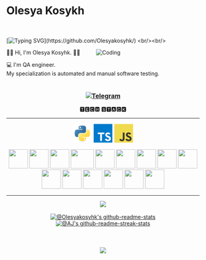 # Olesya Kosykh

  <br/><br/>
  [![Typing SVG](https://readme-typing-svg.herokuapp.com?color=%2336BCF7&center=true&vCenter=true&width=1000&lines=Hi+there+👋&#127995;,+I+am+Olesya.+Welcome+to+My+Profile!)](https://github.com/Olesyakosyhk/)
  <br/><br/>

&#128105;&#127995; Hi, I'm Olesya Kosyhk. &#128406;&#127995;
<img align="right" alt="Coding" width="270" src="https://media.giphy.com/media/RbDKaczqWovIugyJmW/giphy.gif">

&#128187; I'm QA engineer.\
My specialization is automated and manual software testing.
<br/><br/>

<h3 align="center">

  [![Telegram](https://img.shields.io/badge/Telegram-000.svg?logo=Telegram)](https://t.me/lesyatrish)

</h3>



<p align="center"> 
 🆃🅴🅲🅷 🆂🆃🅰🅲🅺<br>
  </p>

---

<p align="center">
  <a href="https://www.python.org" target="_blank"><img src="https://raw.githubusercontent.com/devicons/devicon/master/icons/python/python-original.svg" alt="python" width="50" height="50" /></a>
  <a href="https://www.typescriptlang.org/" target="_blank"><img src="https://raw.githubusercontent.com/devicons/devicon/master/icons/typescript/typescript-original.svg" alt="typescript" width="50" height="50" /></a>
  <a href="https://developer.mozilla.org/en-US/docs/Web/JavaScript" target="_blank"><img src="https://raw.githubusercontent.com/devicons/devicon/master/icons/javascript/javascript-original.svg" alt="javascript" width="50" height="50" /> </a>
</p>

<p align="center">
  <a href=" https://www.mongodb.com/" target="_blank"><img src="https://encrypted-tbn0.gstatic.com/images?q=tbn:ANd9GcSKwTptG2fcxUHseXwhwHKcCSJRky8cR_BVazbBmhp675qwhU-1kNnymYwUhkytgBatgLo&usqp=CAU" width="50" height="50" /></a>
  <a href="https://www.postgresql.org/" target="_blank"><img src="https://upload.wikimedia.org/wikipedia/commons/thumb/2/29/Postgresql_elephant.svg/800px-Postgresql_elephant.svg.png" width="50" height="50" /></a>
  <a href="https://docs.pytest.org/en/7.4.x/" target="_blank"><img src="https://upload.wikimedia.org/wikipedia/commons/thumb/b/ba/Pytest_logo.svg/1200px-Pytest_logo.svg.png" width="50" height="50" /></a>
  <a href="https://codecept.io/" target="_blank"><img src="https://media.techmaster.vn/api/static/8103/buudtsc51co41h2qd0ng" width="60" height="50" /></a>
  <a href="https://playwright.dev/" target="_blank"><img src="https://media.licdn.com/dms/image/D4E12AQFKUngqIb6IuQ/article-cover_image-shrink_600_2000/0/1666880789065?e=2147483647&v=beta&t=nfTLavf124hbafNcnZFbm89Nfxe12C11MYUQvoN5RFA" width="50" height="50" /></a>
  <a href="https://www.postman.com/" target="_blank"><img src="https://img2.creatium.app/b4/8a/38/13d1667a37f466e50506867850aad74158/776_7760129_update_native_postman_on_ubuntu_postman_tool.jpg" width="50" height="50" /></a>
  <a href="https://docs.kafka-ui.provectus.io/overview/readme" target="_blank"><img src="https://d7umqicpi7263.cloudfront.net/img/product/3c723e1e-7749-434d-8f97-2dbaa2a197cc/b93297e9-8c19-4a23-bf48-28074219ab0f" width="50" height="50" /></a>
  <a href="https://www.charlesproxy.com/" target="_blank"><img src="https://encrypted-tbn0.gstatic.com/images?q=tbn:ANd9GcQGGl_0e4q9Q_KR36u9wif9XNh37fObQJc1ZqS1Xcg3FAo8pmlSavdluOi3jI-IyZivJ7U&usqp=CAU" width="50" height="50" /></a>
  <a href="https://testit.software/" target="_blank"><img src="https://encrypted-tbn0.gstatic.com/images?q=tbn:ANd9GcRBF9K-B7Wy2J4-lNOIfpRRrAsrMMlMGJauCQ&usqp=CAU" width="50" height="50" /></a>
  <a href="https://qameta.io/" target="_blank"><img src="https://qameta.io/assets/testopslogo.2d423d46.svg" width="50" height="50" /></a>
  <a href="https://git-scm.com/" target="_blank"><img src="https://www.vectorlogo.zone/logos/git-scm/git-scm-icon.svg" width="50" height="50" /></a>
  <a href="https://gitlab.com/" target="_blank"><img src="https://nuts-agency.ru/upload/iblock/bac/bacce1db8d3d0810626b33e9ed0f1545.png" width="50" height="50" /></a>
  <a href="https://github.com/" target="_blank"><img src="https://encrypted-tbn0.gstatic.com/images?q=tbn:ANd9GcTvRgVkdu5WPPLH6ln2zPMJN02UaM0BTMlNVA&usqp=CAU" width="50" height="50" /></a>
  <a href="https://www.jetbrains.com/ru-ru/pycharm/" target="_blank"><img src="https://encrypted-tbn0.gstatic.com/images?q=tbn:ANd9GcQuYs0htMJpg2yDA6Oa-CflM-uXSB0FsaQvRw&usqp=CAU" width="50" height="50" /></a>
  <a href="https://www.jetbrains.com/ru-ru/webstorm/" target="_blank"><img src="https://encrypted-tbn0.gstatic.com/images?q=tbn:ANd9GcSEKhMcC3YbGv80QhujlRyp5q8jkpiPu4fdnA&usqp=CAU" width="50" height="50" /></a>
</p>

---

<p align="center">
<img src="https://github-readme-stats.vercel.app/api/top-langs/?username=Olesyakosyhk&theme=cobalt2&layout=compact"width="48%"/> 
</p>  

<p align="center">
<a href="https://github.com/Olesyakosyhk?tab=repositories"><img src="https://github-readme-stats-one-bice.vercel.app/api?username=Olesyakosyhk&theme=cobalt2&show_icons=true&count_private=true&hide_border=false&role=OWNER,ORGANIZATION_MEMBER,COLLABORATOR"  width="45%" alt="@Olesyakosyhk's github-readme-stats"/></a>
<a href="https://github.com/Olesyakosyhk?tab=stars"><img src="https://github-readme-streak-stats.herokuapp.com?user=Olesyakosyhk&theme=cobalt2&hide_border=false&date_format=M%20j%5B%2C%20Y%5D"  width="45%" alt="@AJ's github-readme-streak-stats"/></a>
</p>

<br/>
<h3 align="center">
  <img src="https://apptest.ai/wp-content/uploads/2019/08/ai_testbot_v2.1ca83181.gif"/>
</h3>
